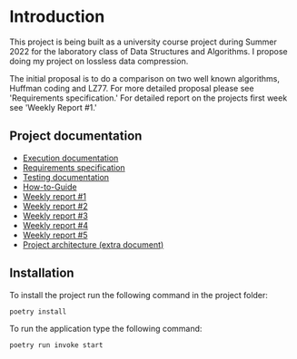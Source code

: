 # Introduction
This project is being built as a university course project during Summer 2022 for the laboratory class of Data Structures and Algorithms. I propose doing my project on lossless data compression.

The initial proposal is to do a comparison on two well known algorithms, Huffman coding and LZ77. For more detailed proposal please see 'Requirements specification.' For detailed report on the projects first week see 'Weekly Report #1.'


## Project documentation

* [Execution documentation](/documentation/execution-documentation.md)
* [Requirements specification](/documentation/requirements-specification.md)
* [Testing documentation](/documentation/testing-documentation.md)
* [How-to-Guide](/documentation/how-to-guide.md)
* [Weekly report #1](/documentation/weekly-report-1.md)
* [Weekly report #2](documentation/weekly-report-2.md)
* [Weekly report #3](documentation/weekly-report-3.md)
* [Weekly report #4](documentation/weekly-report-4.md)
* [Weekly report #5](documentation/weekly-report-5.md)
* [Project architecture (extra document)](/documentation/architecture.md)

## Installation

To install the project run the following command in the project folder:
```
poetry install
```

To run the application type the following command:
```
poetry run invoke start
```
